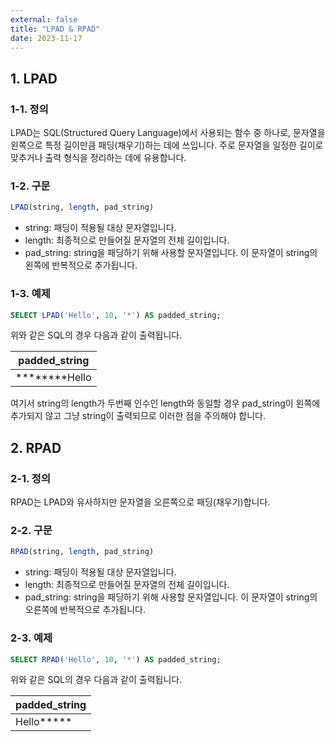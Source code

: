 ```yaml
---
external: false
title: "LPAD & RPAD"
date: 2023-11-17
---
```


## 1. LPAD

### 1-1. 정의

LPAD는 SQL(Structured Query Language)에서 사용되는 함수 중 하나로, 문자열을 왼쪽으로 특정 길이만큼 패딩(채우기)하는 데에 쓰입니다.
주로 문자열을 일정한 길이로 맞추거나 출력 형식을 정리하는 데에 유용합니다.

### 1-2. 구문

```sql
LPAD(string, length, pad_string)
```

- string: 패딩이 적용될 대상 문자열입니다.
- length: 최종적으로 만들어질 문자열의 전체 길이입니다.
- pad_string: string을 패딩하기 위해 사용할 문자열입니다. 이 문자열이 string의 왼쪽에 반복적으로 추가됩니다.

### 1-3. 예제

```sql
SELECT LPAD('Hello', 10, '*') AS padded_string;
```

위와 같은 SQL의 경우 다음과 같이 출력됩니다.

| padded_string |
|---------------|
| ********Hello |

여기서 string의 length가 두번째 인수인 length와 동일할 경우 pad_string이 왼쪽에 추가되지 않고 그냥 string이 출력되므로 이러한 점을 주의해야 합니다.

## 2. RPAD

### 2-1. 정의

RPAD는 LPAD와 유사하지만 문자열을 오른쪽으로 패딩(채우기)합니다.

### 2-2. 구문

```sql
RPAD(string, length, pad_string)
```

- string: 패딩이 적용될 대상 문자열입니다.
- length: 최종적으로 만들어질 문자열의 전체 길이입니다.
- pad_string: string을 패딩하기 위해 사용할 문자열입니다. 이 문자열이 string의 오른쪽에 반복적으로 추가됩니다.

### 2-3. 예제

```sql
SELECT RPAD('Hello', 10, '*') AS padded_string;
```

위와 같은 SQL의 경우 다음과 같이 출력됩니다.

| padded_string |
|---------------|
| Hello*****    |
